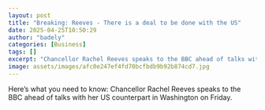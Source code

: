 ```yaml
---
layout: post
title: "Breaking: Reeves - There is a deal to be done with the US"
date: 2025-04-25T10:50:29
author: "badely"
categories: [Business]
tags: []
excerpt: "Chancellor Rachel Reeves speaks to the BBC ahead of talks with her US counterpart in Washington on Friday."
image: assets/images/afc0e247ef4fd70bcfbdb9b92b874cd7.jpg
---
```


Here’s what you need to know: Chancellor Rachel Reeves speaks to the BBC ahead of talks with her US counterpart in Washington on Friday.

